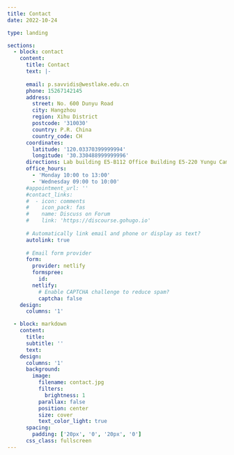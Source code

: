 ```yaml
---
title: Contact
date: 2022-10-24

type: landing

sections:
  - block: contact
    content:
      title: Contact
      text: |-
 
      email: p.savvidis@westlake.edu.cn
      phone: 15267142145
      address:
        street: No. 600 Dunyu Road
        city: Hangzhou
        region: Xihu District
        postcode: '310030'
        country: P.R. China
        country_code: CH
      coordinates:
        latitude: '120.03370399999994'
        longitude: '30.330488999999996'
      directions: Lab building E5-B112 Office Building E5-220 Yungu Campus
      office_hours:
        - 'Monday 10:00 to 13:00'
        - 'Wednesday 09:00 to 10:00'
      #appointment_url: ''
      #contact_links:
      #  - icon: comments
      #    icon_pack: fas
      #    name: Discuss on Forum
      #    link: 'https://discourse.gohugo.io'
    
      # Automatically link email and phone or display as text?
      autolink: true
    
      # Email form provider
      form:
        provider: netlify
        formspree:
          id:
        netlify:
          # Enable CAPTCHA challenge to reduce spam?
          captcha: false
    design:
      columns: '1'

  - block: markdown
    content:
      title:
      subtitle: ''
      text:
    design:
      columns: '1'
      background:
        image: 
          filename: contact.jpg
          filters:
            brightness: 1
          parallax: false
          position: center
          size: cover
          text_color_light: true
      spacing:
        padding: ['20px', '0', '20px', '0']
      css_class: fullscreen
---
```

